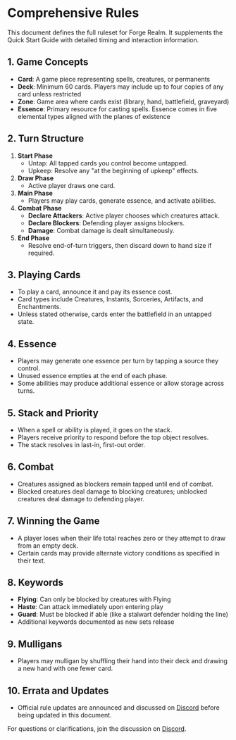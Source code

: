 # Comprehensive Rules

This document defines the full ruleset for Forge Realm. It supplements the Quick Start Guide with detailed timing and interaction information.

## 1. Game Concepts

- **Card**: A game piece representing spells, creatures, or permanents
- **Deck**: Minimum 60 cards. Players may include up to four copies of any card unless restricted
- **Zone**: Game area where cards exist (library, hand, battlefield, graveyard)
- **Essence**: Primary resource for casting spells. Essence comes in five elemental types aligned with the planes of existence

## 2. Turn Structure

1. **Start Phase**
   - Untap: All tapped cards you control become untapped.
   - Upkeep: Resolve any "at the beginning of upkeep" effects.
2. **Draw Phase**
   - Active player draws one card.
3. **Main Phase**
   - Players may play cards, generate essence, and activate abilities.
4. **Combat Phase**
   - **Declare Attackers**: Active player chooses which creatures attack.
   - **Declare Blockers**: Defending player assigns blockers.
   - **Damage**: Combat damage is dealt simultaneously.
5. **End Phase**
   - Resolve end-of-turn triggers, then discard down to hand size if required.

## 3. Playing Cards

- To play a card, announce it and pay its essence cost.
- Card types include Creatures, Instants, Sorceries, Artifacts, and Enchantments.
- Unless stated otherwise, cards enter the battlefield in an untapped state.

## 4. Essence

- Players may generate one essence per turn by tapping a source they control.
- Unused essence empties at the end of each phase.
- Some abilities may produce additional essence or allow storage across turns.

## 5. Stack and Priority

- When a spell or ability is played, it goes on the stack.
- Players receive priority to respond before the top object resolves.
- The stack resolves in last-in, first-out order.

## 6. Combat

- Creatures assigned as blockers remain tapped until end of combat.
- Blocked creatures deal damage to blocking creatures; unblocked creatures deal damage to defending player.

## 7. Winning the Game

- A player loses when their life total reaches zero or they attempt to draw from an empty deck.
- Certain cards may provide alternate victory conditions as specified in their text.

## 8. Keywords

- **Flying**: Can only be blocked by creatures with Flying
- **Haste**: Can attack immediately upon entering play
- **Guard**: Must be blocked if able (like a stalwart defender holding the line)
- Additional keywords documented as new sets release

## 9. Mulligans

- Players may mulligan by shuffling their hand into their deck and drawing a new hand with one fewer card.

## 10. Errata and Updates

- Official rule updates are announced and discussed on [Discord](https://discord.gg/KQTY8DfY) before being updated in this document.

For questions or clarifications, join the discussion on [Discord](https://discord.gg/KQTY8DfY).
